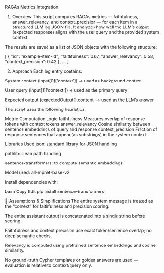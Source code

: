 RAGAs Metrics Integration

1. Overview
This script computes RAGAs metrics — faithfulness, answer_relevancy, and context_precision — for each item in a structured LLM log JSON file. It analyzes how well the LLM’s output (expected response) aligns with the user query and the provided system context.

The results are saved as a list of JSON objects with the following structure:

[
  {
    "id": "example-item-id",
    "faithfulness": 0.67,
    "answer_relevancy": 0.58,
    "context_precision": 0.42
  },
  ...
]

2. Approach
Each log entry contains:

System context (input[0]['context']) → used as background context

User query (input[1]['context']) → used as the primary query

Expected output (expectedOutput[].content) → used as the LLM’s answer

The script uses the following heuristics:

Metric	Computation Logic
faithfulness	Measures overlap of response tokens with context tokens
answer_relevancy	Cosine similarity between sentence embeddings of query and response
context_precision	Fraction of response sentences that appear (as substrings) in the system context

Libraries Used
json: standard library for JSON handling

pathlib: clean path handling

sentence-transformers: to compute semantic embeddings

Model used: all-mpnet-base-v2

Install dependencies with:

bash
Copy
Edit
pip install sentence-transformers


🎯 Assumptions & Simplifications
The entire system message is treated as the “context” for faithfulness and precision scoring.

The entire assistant output is concatenated into a single string before scoring.

Faithfulness and context precision use exact token/sentence overlap; no deep semantic checks.

Relevancy is computed using pretrained sentence embeddings and cosine similarity.

No ground-truth Cypher templates or golden answers are used — evaluation is relative to context/query only.




